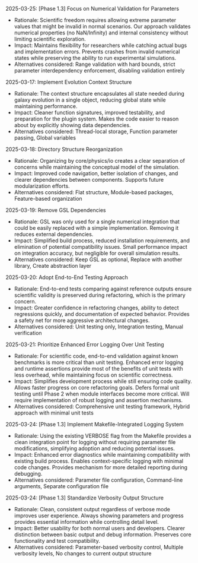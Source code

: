 <!-- Purpose: Record last 7 technical decisions -->
<!-- Update Rules:
- FIFO queue
- 100-word limit per entry! 
- Include:
  • Decision date and phase identifier
  • Rationale
  • Impact assessment
  • Alternatives considered 
-->

2025-03-25: [Phase 1.3] Focus on Numerical Validation for Parameters
- Rationale: Scientific freedom requires allowing extreme parameter values that might be invalid in normal scenarios. Our approach validates numerical properties (no NaN/Infinity) and internal consistency without limiting scientific exploration.
- Impact: Maintains flexibility for researchers while catching actual bugs and implementation errors. Prevents crashes from invalid numerical states while preserving the ability to run experimental simulations.
- Alternatives considered: Range validation with hard bounds, strict parameter interdependency enforcement, disabling validation entirely

2025-03-17: Implement Evolution Context Structure
- Rationale: The context structure encapsulates all state needed during galaxy evolution in a single object, reducing global state while maintaining performance.
- Impact: Cleaner function signatures, improved testability, and preparation for the plugin system. Makes the code easier to reason about by explicitly showing data dependencies.
- Alternatives considered: Thread-local storage, Function parameter passing, Global variables

2025-03-18: Directory Structure Reorganization
- Rationale: Organizing by core/physics/io creates a clear separation of concerns while maintaining the conceptual model of the simulation.
- Impact: Improved code navigation, better isolation of changes, and clearer dependencies between components. Supports future modularization efforts.
- Alternatives considered: Flat structure, Module-based packages, Feature-based organization

2025-03-19: Remove GSL Dependencies
- Rationale: GSL was only used for a single numerical integration that could be easily replaced with a simple implementation. Removing it reduces external dependencies.
- Impact: Simplified build process, reduced installation requirements, and elimination of potential compatibility issues. Small performance impact on integration accuracy, but negligible for overall simulation results.
- Alternatives considered: Keep GSL as optional, Replace with another library, Create abstraction layer

2025-03-20: Adopt End-to-End Testing Approach
- Rationale: End-to-end tests comparing against reference outputs ensure scientific validity is preserved during refactoring, which is the primary concern.
- Impact: Greater confidence in refactoring changes, ability to detect regressions quickly, and documentation of expected behavior. Provides a safety net for more aggressive architectural changes.
- Alternatives considered: Unit testing only, Integration testing, Manual verification

2025-03-21: Prioritize Enhanced Error Logging Over Unit Testing
- Rationale: For scientific code, end-to-end validation against known benchmarks is more critical than unit testing. Enhanced error logging and runtime assertions provide most of the benefits of unit tests with less overhead, while maintaining focus on scientific correctness.
- Impact: Simplifies development process while still ensuring code quality. Allows faster progress on core refactoring goals. Defers formal unit testing until Phase 2 when module interfaces become more critical. Will require implementation of robust logging and assertion mechanisms.
- Alternatives considered: Comprehensive unit testing framework, Hybrid approach with minimal unit tests

2025-03-24: [Phase 1.3] Implement Makefile-Integrated Logging System
- Rationale: Using the existing VERBOSE flag from the Makefile provides a clean integration point for logging without requiring parameter file modifications, simplifying adoption and reducing potential issues.
- Impact: Enhanced error diagnostics while maintaining compatibility with existing build process. Enables context-specific logging with minimal code changes. Provides mechanism for more detailed reporting during debugging.
- Alternatives considered: Parameter file configuration, Command-line arguments, Separate configuration file

2025-03-24: [Phase 1.3] Standardize Verbosity Output Structure
- Rationale: Clean, consistent output regardless of verbose mode improves user experience. Always showing parameters and progress provides essential information while controlling detail level.
- Impact: Better usability for both normal users and developers. Clearer distinction between basic output and debug information. Preserves core functionality and test compatibility.
- Alternatives considered: Parameter-based verbosity control, Multiple verbosity levels, No changes to current output structure
